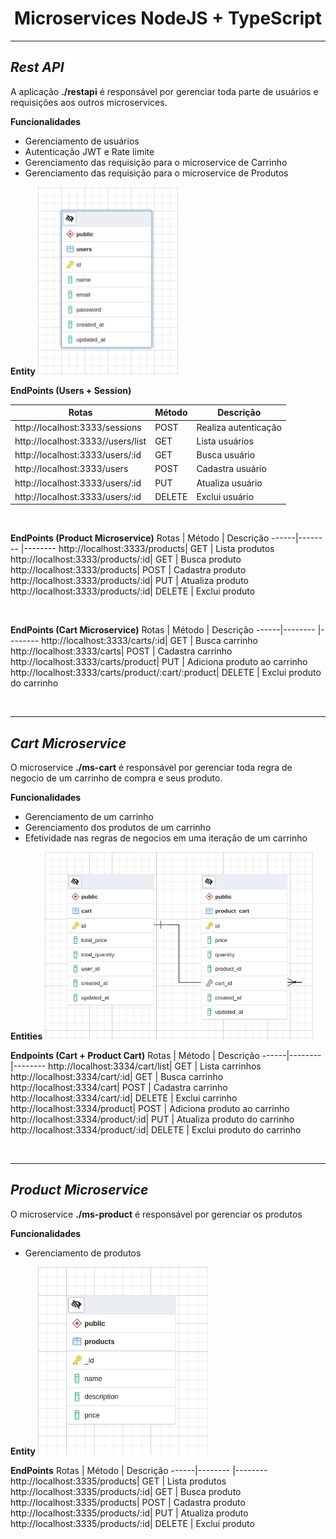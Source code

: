 # <center>Microservices NodeJS + TypeScript</center>

***

## <i>Rest API</i>

A aplicação **./restapi** é responsável por gerenciar toda parte de usuários e requisições aos outros microservices. 

**Funcionalidades**
- Gerenciamento de usuários
- Autenticação JWT e Rate limite
- Gerenciamento das requisição para o microservice de Carrinho
- Gerenciamento das requisição para o microservice de Produtos

**Entity**
<img src="./_assets/apirest.jpeg" height="300">

**EndPoints (Users + Session)**

Rotas | Método  | Descrição
------|-------- |--------
http://localhost:3333/sessions| POST | Realiza autenticação
http://localhost:3333//users/list| GET | Lista usuários
http://localhost:3333/users/:id| GET | Busca usuário
http://localhost:3333/users| POST | Cadastra usuário
http://localhost:3333/users/:id| PUT | Atualiza usuário
http://localhost:3333/users/:id| DELETE | Exclui usuário 

<br/>

**EndPoints (Product Microservice)**
Rotas | Método  | Descrição
------|-------- |--------
http://localhost:3333/products| GET | Lista produtos
http://localhost:3333/products/:id| GET | Busca produto
http://localhost:3333/products| POST | Cadastra produto
http://localhost:3333/products/:id| PUT | Atualiza produto
http://localhost:3333/products/:id| DELETE | Exclui produto 

<br/>

**EndPoints (Cart Microservice)**
Rotas | Método  | Descrição
------|-------- |--------
http://localhost:3333/carts/:id| GET | Busca carrinho
http://localhost:3333/carts| POST | Cadastra carrinho
http://localhost:3333/carts/product| PUT | Adiciona produto ao carrinho
http://localhost:3333/carts/product/:cart/:product| DELETE | Exclui produto do carrinho 

<br>

***

## <i>Cart Microservice</i> 

O microservice **./ms-cart** é responsável por gerenciar toda regra de negocio de um carrinho de compra e seus produto.  

**Funcionalidades**
- Gerenciamento de um carrinho 
- Gerenciamento dos produtos de um carrinho
- Efetividade nas regras de negocios em uma iteração de um carrinho

**Entities**
<img src="./_assets/ms-cart.jpeg" height="300">

**Endpoints (Cart + Product Cart)**
Rotas | Método  | Descrição
------|-------- |--------
http://localhost:3334/cart/list| GET | Lista carrinhos
http://localhost:3334/cart/:id| GET | Busca carrinho
http://localhost:3334/cart| POST | Cadastra carrinho
http://localhost:3334/cart/:id| DELETE | Exclui carrinho
http://localhost:3334/product| POST | Adiciona produto ao carrinho
http://localhost:3334/product/:id| PUT | Atualiza produto do carrinho
http://localhost:3334/product/:id| DELETE | Exclui produto do carrinho

<br>

***

## <i>Product Microservice</i>

O microservice **./ms-product** é responsável por gerenciar os produtos

**Funcionalidades**
- Gerenciamento de produtos 

**Entity**
<img src="./_assets/ms-product.jpeg" height="300">

**EndPoints**
Rotas | Método  | Descrição
------|-------- |--------
http://localhost:3335/products| GET | Lista produtos
http://localhost:3335/products/:id| GET | Busca produto
http://localhost:3335/products| POST | Cadastra produto
http://localhost:3335/products/:id| PUT | Atualiza produto
http://localhost:3335/products/:id| DELETE | Exclui produto 